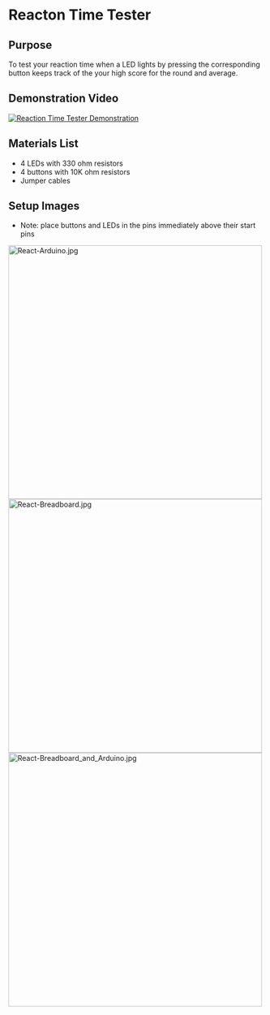 # Reacton Time Tester

## Purpose
To test your reaction time when a LED lights by pressing the corresponding button keeps track of the your high score for the round and average.

## Demonstration Video
[![Reaction Time Tester Demonstration](http://img.youtube.com/vi/h055s-rR9Pc/0.jpg)](http://www.youtube.com/watch?v=h055s-rR9Pc "Reaction Time Tester Demonstration")

## Materials List
* 4 LEDs with 330 ohm resistors
* 4 buttons with 10K ohm resistors
* Jumper cables

## Setup Images
* Note: place buttons and LEDs in the pins immediately above their start pins
<img src="../assets/Setup_Images/React-Arduino.jpg" alt="React-Arduino.jpg" width="500"/>
<img src="../assets/Setup_Images/React-Breadboard.jpg" alt="React-Breadboard.jpg" width="500"/>
<img src="../assets/Setup_Images/React-Breadboard_and_Arduino.jpg" alt="React-Breadboard_and_Arduino.jpg" width="500"/>
